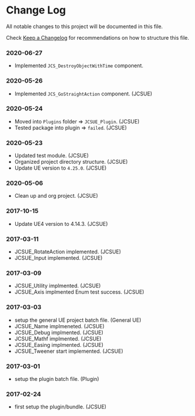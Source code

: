 # Change Log

All notable changes to this project will be documented in this file.

Check [Keep a Changelog](http://keepachangelog.com/) for recommendations on how to structure this file.


### 2020-06-27

* Implemented `JCS_DestroyObjectWithTime` component.

### 2020-05-26

* Implemented `JCS_GoStraightAction` component. (JCSUE)

### 2020-05-24

* Moved into `Plugins` folder => `JCSUE_Plugin`. (JCSUE)
* Tested package into plugin => `failed`. (JCSUE)

### 2020-05-23

* Updated test module. (JCSUE)
* Organized project directory structure. (JCSUE)
* Update UE version to `4.25.0`. (JCSUE)

### 2020-05-06

* Clean up and org project. (JCSUE)

### 2017-10-15

* Update UE4 version to 4.14.3. (JCSUE)

### 2017-03-11

* JCSUE_RotateAction implemented. (JCSUE)
* JCSUE_Input implemented. (JCSUE)

### 2017-03-09

* JCSUE_Utility implmented. (JCSUE)
* JCSUE_Axis implmented Enum test success. (JCSUE)

### 2017-03-03

* setup the general UE project batch file. (General UE)
* JCSUE_Name implmeneted. (JCSUE)
* JCSUE_Debug implmented. (JCSUE)
* JCSUE_Mathf implmented. (JCSUE)
* JCSUE_Easing implmented. (JCSUE)
* JCSUE_Tweener start implemented. (JCSUE)

### 2017-03-01

* setup the plugin batch file. (Plugin)

### 2017-02-24

* first setup the plugin/bundle. (JCSUE)
